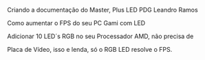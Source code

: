 Criando a documentação do Master, Plus LED PDG Leandro Ramos

Como aumentar o FPS do seu PC Gami com LED

Adicionar 10 LED´s RGB no seu Processador AMD, não precisa de 

Placa de Vídeo, isso e lenda, só o RGB LED resolve o FPS.